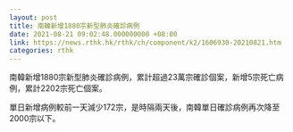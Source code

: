 ```yaml
---
layout: post
title: 南韓新增1880宗新型肺炎確診病例
date: 2021-08-21 09:02:48.000000000 +08:00
link: https://news.rthk.hk/rthk/ch/component/k2/1606930-20210821.htm
categories: rthk
---
```


南韓新增1880宗新型肺炎確診病例，累計超過23萬宗確診個案，新增5宗死亡病例，累計2202宗死亡個案。

單日新增病例較前一天減少172宗，是時隔兩天後，南韓單日確診病例再次降至2000宗以下。
